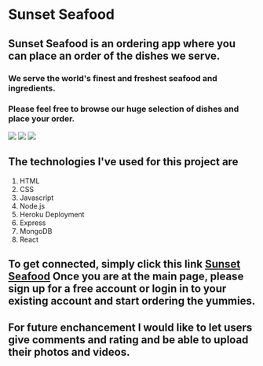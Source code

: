 # Sunset Seafood 

## Sunset Seafood is an ordering app where you can place an order of the dishes we serve. 

### We serve the world's finest and freshest seafood and ingredients. 

### Please feel free to browse our huge selection of dishes and place your order.

<img src="https://i.imgur.com/uPVyJI9.jpg" />

<img src="https://i.imgur.com/Mxg16Qv.jpg"/>

<img src="https://i.imgur.com/rhw2E6e.jpg"/>

## The technologies I've used for this project are
1. HTML
2. CSS
3. Javascript
4. Node.js
5. Heroku Deployment
6. Express
7. MongoDB
8. React

## To get connected, simply click this link [Sunset Seafood](https://sunset-seafood-global.herokuapp.com/ "Sunset Seafood Home Page") Once you are at the main page, please sign up for a free account or login in to your existing account and start ordering the yummies. 

## For future enchancement I would like to let users give comments and rating and be able to upload their photos and videos. 